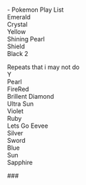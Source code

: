 ###

<p align="left">- Pokemon Play List<br>
Emerald<br>
Crystal<br>
Yellow<br>
Shining Pearl<br>
Shield<br>
Black 2<br>
</p>
<p>
Repeats that i may not do<br>
Y<br>
Pearl<br> 
FireRed<br>
Brillent Diamond<br> 
Ultra Sun<br>
Violet<br>
Ruby<br>
Lets Go Eevee<br>
Silver<br>
Sword<br>
Blue<br>
Sun<br>
Sapphire<br>
</p>
###
